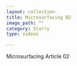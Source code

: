 ```yaml
---
layout: collection
title: Microsurfacing 02
image_path: ""
category: Slurry
type: videos

---
```


Microsurfacing Article 02

